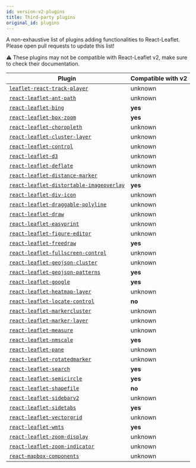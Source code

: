 ```yaml
---
id: version-v2-plugins
title: Third-party plugins
original_id: plugins
---
```


A non-exhaustive list of plugins adding functionalities to React-Leaflet. Please
open pull requests to update this list!

⚠️ These plugins may not be compatible with React-Leaflet v2, make sure to check their documentation.

| Plugin                                                                                                           | Compatible with v2 |
| ---------------------------------------------------------------------------------------------------------------- | ------------------ |
| [`leaflet-react-track-player`](https://www.npmjs.com/package/leaflet-react-track-player)                         | unknown            |
| [`react-leaflet-ant-path`](https://www.npmjs.com/package/react-leaflet-ant-path)                                 | unknown            |
| [`react-leaflet-bing`](https://www.npmjs.com/package/react-leaflet-bing)                                         | **yes**            |
| [`react-leaflet-box-zoom`](https://www.npmjs.com/package/react-leaflet-box-zoom)                                 | **yes**            |
| [`react-leaflet-choropleth`](https://www.npmjs.com/package/react-leaflet-choropleth)                             | unknown            |
| [`react-leaflet-cluster-layer`](https://www.npmjs.com/package/react-leaflet-cluster-layer)                       | unknown            |
| [`react-leaflet-control`](https://www.npmjs.com/package/react-leaflet-control)                                   | unknown            |
| [`react-leaflet-d3`](https://www.npmjs.com/package/react-leaflet-d3)                                             | unknown            |
| [`react-leaflet-deflate`](https://www.npmjs.com/package/react-leaflet-deflate)                                   | unknown            |
| [`react-leaflet-distance-marker`](https://www.npmjs.com/package/react-leaflet-distance-marker)                   | unknown            |
| [`react-leaflet-distortable-imageoverlay`](https://www.npmjs.com/package/react-leaflet-distortable-imageoverlay) | **yes**            |
| [`react-leaflet-div-icon`](https://www.npmjs.com/package/react-leaflet-div-icon)                                 | unknown            |
| [`react-leaflet-draggable-polyline`](https://www.npmjs.com/package/react-leaflet-draggable-polyline)             | unknown            |
| [`react-leaflet-draw`](https://www.npmjs.com/package/react-leaflet-draw)                                         | unknown            |
| [`react-leaflet-easyprint`](https://www.npmjs.com/package/react-leaflet-easyprint)                               | unknown            |
| [`react-leaflet-figure-editor`](https://www.npmjs.com/package/react-leaflet-figure-editor)                       | unknown            |
| [`react-leaflet-freedraw`](https://www.npmjs.com/package/react-leaflet-freedraw)                                 | **yes**            |
| [`react-leaflet-fullscreen-control`](https://www.npmjs.com/package/react-leaflet-fullscreen-control)             | unknown            |
| [`react-leaflet-geojson-cluster`](https://www.npmjs.com/package/react-leaflet-geojson-cluster)                   | unknown            |
| [`react-leaflet-geojson-patterns`](https://www.npmjs.com/package/react-leaflet-geojson-patterns)                 | **yes**            |
| [`react-leaflet-google`](https://www.npmjs.com/package/react-leaflet-google)                                     | **yes**            |
| [`react-leaflet-heatmap-layer`](https://www.npmjs.com/package/react-leaflet-heatmap-layer)                       | unknown            |
| [`react-leaflet-locate-control`](https://www.npmjs.com/package/react-leaflet-locate-control)                     | **no**             |
| [`react-leaflet-markercluster`](https://www.npmjs.com/package/react-leaflet-markercluster)                       | unknown            |
| [`react-leaflet-marker-layer`](https://www.npmjs.com/package/react-leaflet-marker-layer)                         | unknown            |
| [`react-leaflet-measure`](https://www.npmjs.com/package/react-leaflet-measure)                                   | unknown            |
| [`react-leaflet-nmscale`](https://www.npmjs.com/package/@marfle/react-leaflet-nmscale)                           | **yes**            |
| [`react-leaflet-pane`](https://www.npmjs.com/package/react-leaflet-pane)                                         | unknown            |
| [`react-leaflet-rotatedmarker`](https://www.npmjs.com/package/react-leaflet-rotatedmarker)                       | unknown            |
| [`react-leaflet-search`](https://www.npmjs.com/package/react-leaflet-search)                                     | **yes**            |
| [`react-leaflet-semicircle`](https://www.npmjs.com/package/react-leaflet-semicircle)                             | **yes**            |
| [`react-leaflet-shapefile`](https://www.npmjs.com/package/react-leaflet-shapefile)                               | **no**             |
| [`react-leaflet-sidebarv2`](https://www.npmjs.com/package/react-leaflet-sidebarv2)                               | unknown            |
| [`react-leaflet-sidetabs`](https://www.npmjs.com/package/react-leaflet-sidetabs)                                 | **yes**            |
| [`react-leaflet-vectorgrid`](https://www.npmjs.com/package/react-leaflet-vectorgrid)                             | unknown            |
| [`react-leaflet-wmts`](https://www.npmjs.com/package/react-leaflet-wmts)                                         | **yes**            |
| [`react-leaflet-zoom-display`](https://www.npmjs.com/package/react-leaflet-zoom-display)                         | unknown            |
| [`react-leaflet-zoom-indicator`](https://www.npmjs.com/package/react-leaflet-zoom-indicator)                     | unknown            |
| [`react-mapbox-components`](https://www.npmjs.com/package/react-mapbox-components)                               | unknown            |
